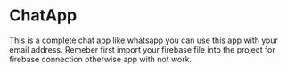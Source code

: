 # ChatApp
This is a complete chat app like whatsapp you can use this app with your email address.
Remeber first import your firebase file into the project for firebase connection otherwise app with not work.
